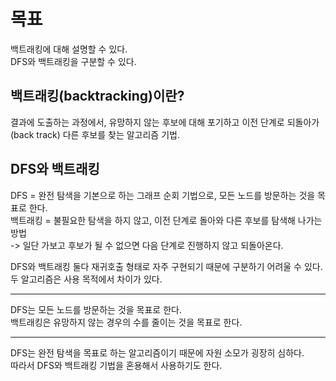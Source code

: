 # 목표
백트래킹에 대해 설명할 수 있다.   
DFS와 백트래킹을 구분할 수 있다.   

## 백트래킹(backtracking)이란?
결과에 도출하는 과정에서, 유망하지 않는 후보에 대해 포기하고 이전 단계로 되돌아가 (back track) 다른 후보를 찾는 알고리즘 기법.   

## DFS와 백트래킹
DFS = 완전 탐색을 기본으로 하는 그래프 순회 기법으로, 모든 노드를 방문하는 것을 목표로 한다.   
백트래킹 = 불필요한 탐색을 하지 않고, 이전 단계로 돌아와 다른 후보를 탐색해 나가는 방법   
-> 일단 가보고 후보가 될 수 없으면 다음 단계로 진행하지 않고 되돌아온다.   
   
DFS와 백트래킹 둘다 재귀호출 형태로 자주 구현되기 때문에 구분하기 어려울 수 있다.   
두 알고리즘은 사용 목적에서 차이가 있다.   
   
***
DFS는 모든 노드를 방문하는 것을 목표로 한다.   
백트래킹은 유망하지 않는 경우의 수를 줄이는 것을 목표로 한다.   
***
   
DFS는 완전 탐색을 목표로 하는 알고리즘이기 때문에 자원 소모가 굉장히 심하다.   
따라서 DFS와 백트래킹 기법을 혼용해서 사용하기도 한다.   
